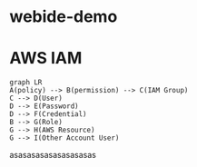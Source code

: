 # webide-demo

# AWS IAM
```mermaid
graph LR
A(policy) --> B(permission) --> C(IAM Group)
C --> D(User)
D --> E(Password)
D --> F(Credential)
B --> G(Role)
G --> H(AWS Resource)
G --> I(Other Account User)
```


asasasasasasasasasas
